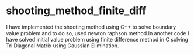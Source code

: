 # shooting_method_finite_diff
I have implemented the shooting method using C++ to solve boundary value problem and to do so, used newton raphson method.In another code I have solved initial value problem using finite difference method in C solving Tri Diagonal Matrix using Gaussian Elimination. 
